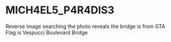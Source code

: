 # MICH4EL5_P4R4DIS3
<p>Reverse image searching the photo reveals the bridge is from GTA<br>
Flag is Vespucci Boulevard Bridge<br></p>
